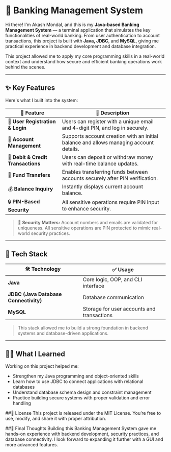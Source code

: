 # 🏦 Banking Management System

Hi there! I'm Akash Mondal, and this is my **Java-based Banking Management System** — a terminal application that simulates the key functionalities of real-world banking. From user authentication to account transactions, this project is built with **Java, JDBC**, and **MySQL**, giving me practical experience in backend development and database integration.

This project allowed me to apply my core programming skills in a real-world context and understand how secure and efficient banking operations work behind the scenes.

---

## ✨ Key Features

Here's what I built into the system:

| 🚀 Feature | 📝 Description |
|-----------|----------------|
| 👤 **User Registration & Login** | Users can register with a unique email and 4-digit PIN, and log in securely. |
| 🏦 **Account Management** | Supports account creation with an initial balance and allows managing account details. |
| 💸 **Debit & Credit Transactions** | Users can deposit or withdraw money with real-time balance updates. |
| 🔁 **Fund Transfers** | Enables transferring funds between accounts securely after PIN verification. |
| 💰 **Balance Inquiry** | Instantly displays current account balance. |
| 🔒 **PIN-Based Security** | All sensitive operations require PIN input to enhance security. |

> 🔐 **Security Matters:** Account numbers and emails are validated for uniqueness. All sensitive operations are PIN protected to mimic real-world security practices.

---

## 🧰 Tech Stack

| 🛠️ Technology | ✅ Usage |
|---------------|----------|
| **Java** | Core logic, OOP, and CLI interface |
| **JDBC (Java Database Connectivity)** | Database communication |
| **MySQL** | Storage for user accounts and transactions |

> This stack allowed me to build a strong foundation in backend systems and database-driven applications.

---

## 🧑‍💻 What I Learned

Working on this project helped me:
- Strengthen my Java programming and object-oriented skills
- Learn how to use JDBC to connect applications with relational databases
- Understand database schema design and constraint management
- Practice building secure systems with proper validation and error handling

##📄 License
This project is released under the MIT License.
You’re free to use, modify, and share it with proper attribution.

##🙌 Final Thoughts
Building this Banking Management System gave me hands-on experience with backend development, security practices, and database connectivity. I look forward to expanding it further with a GUI and more advanced features.
